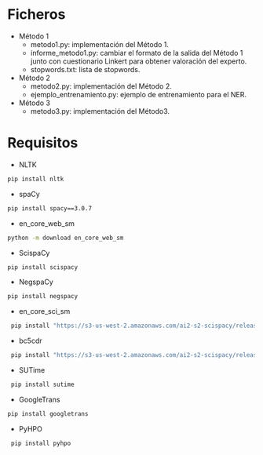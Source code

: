 # Ficheros

* Método 1
	- metodo1.py: implementación del Método 1.
	- informe_metodo1.py: cambiar el formato de la salida del Método 1 junto con cuestionario Linkert para obtener valoración del experto.
	- stopwords.txt: lista de stopwords.
* Método 2
	- metodo2.py: implementación del Método 2.
	- ejemplo_entrenamiento.py: ejemplo de entrenamiento para el NER.
* Método 3
	- metodo3.py: implementación del Método3.

# Requisitos
* NLTK
```bash
pip install nltk
```
* spaCy
```bash
pip install spacy==3.0.7
```

* en_core_web_sm
```bash
python -m download en_core_web_sm
```

* ScispaCy
```bash
pip install scispacy
```

* NegspaCy
```bash
pip install negspacy
```


* en_core_sci_sm
```bash
 pip install "https://s3-us-west-2.amazonaws.com/ai2-s2-scispacy/releases/v0.4.0/en_core_sci_sm-0.4.0.tar.gz"
```

* bc5cdr
```bash
 pip install "https://s3-us-west-2.amazonaws.com/ai2-s2-scispacy/releases/v0.4.0/en_ner_bc5cdr_md-0.4.0.tar.gz"
```

* SUTime
```bash
 pip install sutime
```


* GoogleTrans
```bash
pip install googletrans
```

* PyHPO 
```bash
 pip install pyhpo
```